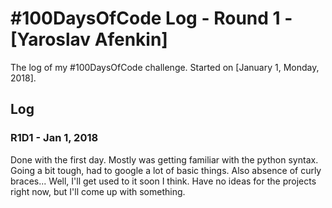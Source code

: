 # #100DaysOfCode Log - Round 1 - [Yaroslav Afenkin]

The log of my #100DaysOfCode challenge. Started on [January 1, Monday, 2018].

## Log

### R1D1 - Jan 1, 2018

Done with the first day. Mostly was getting familiar with the python syntax. Going a bit tough, had to google a lot of basic things. Also absence of curly braces... Well, I'll get used to it soon I think.
Have no ideas for the projects right now, but I'll come up with something.
